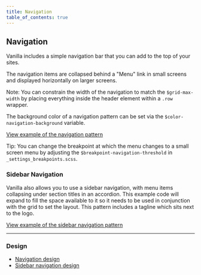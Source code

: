 ```yaml
---
title: Navigation
table_of_contents: true
---
```


## Navigation

Vanilla includes a simple navigation bar that you can add to the top of your
sites.

The navigation items are collapsed behind a "Menu" link in small screens and
displayed horizontally on larger screens.

Note: You can constrain the width of the navigation to match the
`$grid-max-width` by placing everything inside the header element within a
`.row` wrapper.

The background color of a navigation pattern can be set via the
`$color-navigation-background` variable.

<a href="https://vanilla-framework.github.io/vanilla-framework/examples/patterns/navigation/default/"
    class="js-example">
    View example of the navigation pattern
</a>

Tip: You can change the breakpoint at which the menu changes to a small screen
menu by adjusting the `$breakpoint-navigation-threshold` in
`_settings_breakpoints.scss`.

### Sidebar Navigation

Vanilla also allows you to use a sidebar navigation, with menu items collapsing
under section titles in an accordion. This example code will expand to fill the
space available to it so it needs to be used in conjunction with the grid to
set the layout. This pattern includes a tagline which sits next to the logo.

<a href="https://vanilla-framework.github.io/vanilla-framework/examples/patterns/navigation/sidebar/"
    class="js-example">
    View example of the sidebar navigation pattern
</a>

<hr />

### Design

* [Navigation design](https://github.com/ubuntudesign/vanilla-design/tree/master/Navigation)
* [Sidebar navigation design](https://github.com/ubuntudesign/vanilla-design/tree/master/Sidebar%20navigation)
